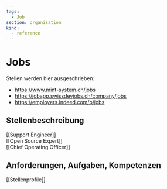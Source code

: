 ```yaml
---
tags:
  - Job
section: organisation
kind:
  - reference
---
```


# Jobs

Stellen werden hier ausgeschrieben:

- <https://www.mint-system.ch/jobs>
- <https://jobapp.swissdevjobs.ch/company/jobs>
- <https://employers.indeed.com/o/jobs>

## Stellenbeschreibung

[[Support Engineer]]\
[[Open Source Expert]]\
[[Chief Operating Officer]]

## Anforderungen, Aufgaben, Kompetenzen

[[Stellenprofile]]

